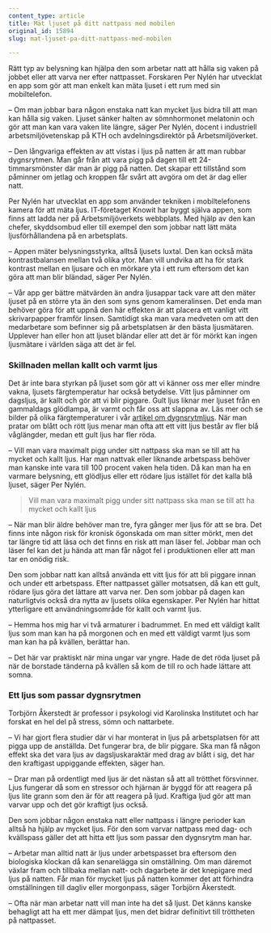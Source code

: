 ```yaml
---
content_type: article
title: Mät ljuset på ditt nattpass med mobilen
original_id: 15894
slug: mat-ljuset-pa-ditt-nattpass-med-mobilen

---
```


Rätt typ av belysning kan hjälpa den som arbetar natt att hålla sig vaken på jobbet eller att varva ner efter nattpasset. Forskaren Per Nylén har utvecklat en app som gör att man enkelt kan mäta ljuset i ett rum med sin mobiltelefon.

– Om man jobbar bara någon enstaka natt kan mycket ljus bidra till att man kan hålla sig vaken. Ljuset sänker halten av sömnhormonet melatonin och gör att man kan vara vaken lite längre, säger Per Nylén, docent i industriell arbetsmiljövetenskap på KTH och avdelningsdirektör på Arbetsmiljöverket.

– Den långvariga effekten av att vistas i ljus på natten är att man rubbar dygnsrytmen. Man går från att vara pigg på dagen till ett 24-timmarsmönster där man är pigg på natten. Det skapar ett tillstånd som påminner om jetlag och kroppen får svårt att avgöra om det är dag eller natt.

Per Nylén har utvecklat en app som använder tekniken i mobiltelefonens kamera för att mäta ljus. IT-företaget Knowit har byggt själva appen, som finns att ladda ner på Arbetsmiljöverkets webbplats. Med hjälp av den kan chefer, skyddsombud eller till exempel den som jobbar natt lätt mäta ljusförhållandena på en arbetsplats.

– Appen mäter belysningsstyrka, alltså ljusets luxtal. Den kan också mäta kontrastbalansen mellan två olika ytor. Man vill undvika att ha för stark kontrast mellan en ljusare och en mörkare yta i ett rum eftersom det kan göra att man blir bländad, säger Per Nylén.

– Vår app ger bättre mätvärden än andra ljusappar tack vare att den mäter ljuset på en större yta än den som syns genom kameralinsen. Det enda man behöver göra för att uppnå den här effekten är att placera ett vanligt vitt skrivarpapper framför linsen. Samtidigt ska man vara medveten om att den medarbetare som befinner sig på arbetsplatsen är den bästa ljusmätaren. Upplever han eller hon att ljuset bländar eller att det är för mörkt kan ingen ljusmätare i världen säga att det är fel.

### Skillnaden mellan kallt och varmt ljus

Det är inte bara styrkan på ljuset som gör att vi känner oss mer eller mindre vakna, ljusets färgtemperatur har också betydelse. Vitt ljus påminner om dagsljus, är kallt och gör att vi blir piggare. Gult ljus liknar mer ljuset från en gammaldags glödlampa, är varmt och får oss att slappna av. Läs mer och se bilder på olika färgtemperaturer i vår [artikel om dygnsrytmljus](https://www.suntarbetsliv.se/artiklar/fysisk-arbetsmiljo/har-blir-de-piggare-med-ljus-som-foljer-dygnet/). När man pratar om blått och rött ljus menar man ofta att ett vitt ljus består av fler blå våglängder, medan ett gult ljus har fler röda.

– Vill man vara maximalt pigg under sitt nattpass ska man se till att ha mycket och kallt ljus. Har man nattvak eller liknande arbetspass behöver man kanske inte vara till 100 procent vaken hela tiden. Då kan man ha en varmare belysning, ett glödljus eller ett rödare ljus istället för det kalla blå ljuset, säger Per Nylén.

> Vill man vara maximalt pigg under sitt nattpass ska man se till att ha mycket och kallt ljus

– När man blir äldre behöver man tre, fyra gånger mer ljus för att se bra. Det finns inte någon risk för kronisk ögonskada om man sitter mörkt, men det tar längre tid att läsa och det finns en risk att man läser fel. Jobbar man och läser fel kan det ju hända att man får något fel i produktionen eller att man tar en onödig risk.

Den som jobbar natt kan alltså använda ett vitt ljus för att bli piggare innan och under ett arbetspass. Efter nattpasset gäller motsatsen, då kan ett gult, rödare ljus göra det lättare att varva ner. Den som jobbar på dagen kan naturligtvis också dra nytta av ljusets olika egenskaper. Per Nylén har hittat ytterligare ett användningsområde för kallt och varmt ljus.

– Hemma hos mig har vi två armaturer i badrummet. En med ett väldigt kallt ljus som man kan ha på morgonen och en med ett väldigt varmt ljus som man kan ha på kvällen, berättar han.

– Det här var praktiskt när mina ungar var yngre. Hade de det röda ljuset på när de borstade tänderna på kvällen så kom de till ro och hade lättare att somna.

### Ett ljus som passar dygnsrytmen

Torbjörn Åkerstedt är professor i psykologi vid Karolinska Institutet och har forskat en hel del på stress, sömn och nattarbete.

– Vi har gjort flera studier där vi har monterat in ljus på arbetsplatsen för att pigga upp de anställda. Det fungerar bra, de blir piggare. Ska man få någon effekt ska det vara ljus av dagsljuskaraktär med drag av blått i sig, det har den kraftigast uppiggande effekten, säger han.

– Drar man på ordentligt med ljus är det nästan så att all trötthet försvinner. Ljus fungerar då som en stressor och hjärnan är byggd för att reagera på ljus lite grann som den är för att reagera på ljud. Kraftiga ljud gör att man varvar upp och det gör kraftigt ljus också.

Den som jobbar någon enstaka natt eller nattpass i längre perioder kan alltså ha hjälp av mycket ljus. För den som varvar nattpass med dag- och kvällspass gäller det att hitta ett ljus som passar den dygnsrytm man har.

– Arbetar man alltid natt är ljus under arbetspasset bra eftersom den biologiska klockan då kan senarelägga sin omställning. Om man däremot växlar fram och tillbaka mellan natt- och dagarbete är det knepigare med ljus på natten. Får man för mycket ljus på natten kommer det att förhindra omställningen till dagliv eller morgonpass, säger Torbjörn Åkerstedt.

– Ofta när man arbetar natt vill man inte ha det så ljust. Det känns kanske behagligt att ha ett mer dämpat ljus, men det bidrar definitivt till tröttheten på nattpasset.

